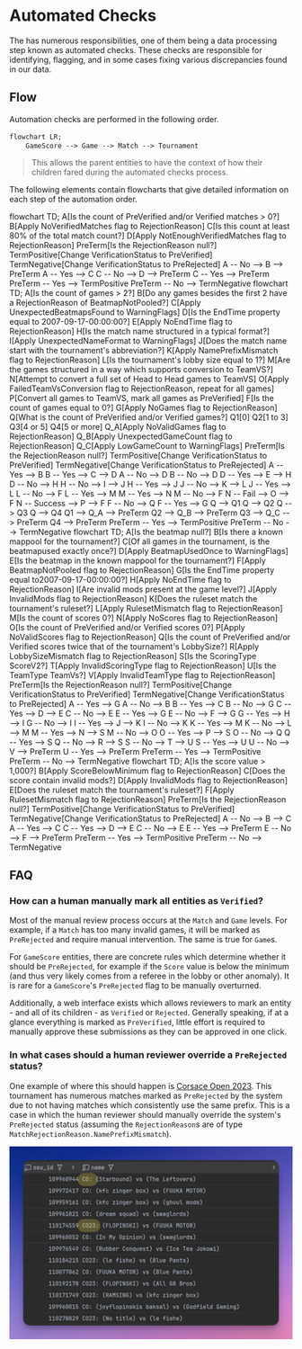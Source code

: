 # Automated Checks

The [](DataWorkerService.md) has numerous responsibilities, one of them being a data processing step known as automated checks. These checks are responsible for identifying, flagging, and in some cases fixing various discrepancies found in our data.

## Flow

Automation checks are performed in the following order.

```Mermaid
flowchart LR;
    GameScore --> Game --> Match --> Tournament
```

> This allows the parent entities to have the context of how their children fared during the automated checks process.
> 

The following elements contain flowcharts that give detailed information on each step of the automation order. 

<deflist collapsible="true">
    <def title="Tournament" default-state="collapsed">
        <code-block lang="Mermaid">
        flowchart TD;
           A[Is the count of PreVerified and/or Verified matches > 0?]
           B[Apply NoVerifiedMatches flag to RejectionReason]
           C[Is this count at least 80% of the total match count?]
           D[Apply NotEnoughVerifiedMatches flag to RejectionReason]
           PreTerm[Is the RejectionReason null?]
           TermPositive[Change VerificationStatus to PreVerified]
           TermNegative[Change VerificationStatus to PreRejected]
           A -- No --> B --> PreTerm
           A -- Yes --> C
           C -- No --> D --> PreTerm
           C -- Yes --> PreTerm
           PreTerm -- Yes --> TermPositive
           PreTerm -- No --> TermNegative
        </code-block>
    </def>
    <def title="Match" default-state="collapsed">
        <code-block lang="Mermaid">
        flowchart TD;
            A[Is the count of games > 2?]
            B[Do any games besides the first 2 have a RejectionReason of BeatmapNotPooled?]
            C[Apply UnexpectedBeatmapsFound to WarningFlags]
            D[Is the EndTime property equal to 2007-09-17-00:00:00?]
            E[Apply NoEndTime flag to RejectionReason]
            H[Is the match name structured in a typical format?]
            I[Apply UnexpectedNameFormat to WarningFlags]
            J[Does the match name start with the tournament's abbreviation?]
            K[Apply NamePrefixMismatch flag to RejectionReason]
            L[Is the tournament's lobby size equal to 1?]
            M[Are the games structured in a way which supports conversion to TeamVS?]
            N[Attempt to convert a full set of Head to Head games to TeamVS]
            O[Apply FailedTeamVsConversion flag to RejectionReason, repeat for all games]
            P[Convert all games to TeamVS, mark all games as PreVerified]
            F[Is the count of games equal to 0?]
            G[Apply NoGames flag to RejectionReason]
            Q[What is the count of PreVerified and/or Verified games?]
            Q1[0]
            Q2[1 to 3]
            Q3[4 or 5]
            Q4[5 or more]
            Q_A[Apply NoValidGames flag to RejectionReason]
            Q_B[Apply UnexpectedGameCount flag to RejectionReason]
            Q_C[Apply LowGameCount to WarningFlags]
            PreTerm[Is the RejectionReason null?]
            TermPositive[Change VerificationStatus to PreVerified]
            TermNegative[Change VerificationStatus to PreRejected]
            A -- Yes --> B
            B -- Yes --> C --> D
            A -- No --> D
            B -- No --> D
            D -- Yes --> E --> H
            D -- No --> H
            H -- No --> I --> J
            H -- Yes --> J
            J -- No --> K --> L
            J -- Yes --> L
            L -- No --> F
            L -- Yes --> M
            M -- Yes --> N
            M -- No --> F
            N -- Fail --> O --> F
            N -- Success --> P --> F
            F -- No --> Q
            F -- Yes --> G
            Q --> Q1
            Q --> Q2
            Q --> Q3
            Q --> Q4
            Q1 --> Q_A --> PreTerm
            Q2 --> Q_B --> PreTerm
            Q3 --> Q_C --> PreTerm
            Q4 --> PreTerm
            PreTerm -- Yes --> TermPositive
            PreTerm -- No --> TermNegative
        </code-block>
    </def>
    <def title="Game" default-state="collapsed">
        <code-block lang="Mermaid">
        flowchart TD;
            A[Is the beatmap null?]
            B[Is there a known mappool for the tournament?]
            C[Of all games in the tournament, is the beatmapused exactly once?]
            D[Apply BeatmapUsedOnce to WarningFlags]
            E[Is the beatmap in the known mappool for the tournament?]
            F[Apply BeatmapNotPooled flag to RejectionReason]
            G[Is the EndTime property equal to2007-09-17-00:00:00?]
            H[Apply NoEndTime flag to RejectionReason]
            I[Are invalid mods present at the game level?]
            J[Apply InvalidMods flag to RejectionReason]
            K[Does the ruleset match the tournament's ruleset?]
            L[Apply RulesetMismatch flag to RejectionReason]
            M[Is the count of scores 0?]
            N[Apply NoScores flag to RejectionReason]
            O[Is the count of PreVerified and/or Verified scores 0?]
            P[Apply NoValidScores flag to RejectionReason]
            Q[Is the count of PreVerified and/or Verified scores twice that of the tournament's LobbySize?]
            R[Apply LobbySizeMismatch flag to RejectionReason]
            S[Is the ScoringType ScoreV2?]
            T[Apply InvalidScoringType flag to RejectionReason]
            U[Is the TeamType TeamVs?]
            V[Apply InvalidTeamType flag to RejectionReason]
           PreTerm[Is the RejectionReason null?]
           TermPositive[Change VerificationStatus to PreVerified]
           TermNegative[Change VerificationStatus to PreRejected]
            A -- Yes --> G
            A -- No --> B
            B -- Yes --> C
            B -- No --> G
            C -- Yes --> D --> E
            C -- No --> E
            E -- Yes --> G
            E -- No --> F --> G
            G -- Yes --> H --> I
            G -- No --> I
            I -- Yes --> J --> K
            I -- No --> K
            K -- Yes --> M
            K -- No --> L --> M
            M -- Yes --> N --> S
            M -- No --> O
            O -- Yes --> P --> S
            O -- No --> Q
            Q -- Yes --> S
            Q -- No --> R --> S
            S -- No --> T --> U
            S -- Yes --> U
            U -- No --> V --> PreTerm
            U -- Yes --> PreTerm
            PreTerm -- Yes --> TermPositive
            PreTerm -- No --> TermNegative
        </code-block>
    </def>
    <def title="GameScore" default-state="collapsed">
        <code-block lang="Mermaid">
        flowchart TD;
            A[Is the score value > 1,000?]
            B[Apply ScoreBelowMinimum flag to RejectionReason]
            C[Does the score contain invalid mods?]
            D[Apply InvalidMods flag to RejectionReason]
            E[Does the ruleset match the tournament's ruleset?]
            F[Apply RulesetMismatch flag to RejectionReason]
            PreTerm[Is the RejectionReason null?]
            TermPositive[Change VerificationStatus to PreVerified]
            TermNegative[Change VerificationStatus to PreRejected]
            A -- No --> B --> C
            A -- Yes --> C
            C -- Yes --> D --> E
            C -- No --> E
            E -- Yes --> PreTerm
            E -- No --> F --> PreTerm
            PreTerm -- Yes --> TermPositive
            PreTerm -- No --> TermNegative
        </code-block>    
    </def>
</deflist>

## FAQ

### How can a human manually mark all entities as `Verified`?

Most of the manual review process occurs at the `Match` and `Game` levels. For example, if a `Match` has too many invalid games, it will be marked as `PreRejected` and require manual intervention. The same is true for `Game`s.

For `GameScore` entities, there are concrete rules which determine whether it should be `PreRejected`, for example if the `Score` value is below the minimum (and thus very likely comes from a referee in the lobby or other anomaly). It is rare for a `GameScore`'s `PreRejected` flag to be manually overturned.

Additionally, a web interface exists which allows reviewers to mark an entity - and all of its children - as `Verified` or `Rejected`. Generally speaking, if at a glance everything is marked as `PreVerified`, little effort is required to manually approve these submissions as they can be approved in one click.

### In what cases should a human reviewer override a `PreRejected` status?

One example of where this should happen is [Corsace Open 2023](https://osu.ppy.sh/community/forums/topics/1794106?n=1). This tournament has numerous matches marked as `PreRejected` by the system due to not having matches which consistently use the same prefix. This is a case in which the human reviewer should manually override the system's `PreRejected` status (assuming the `RejectionReason`s are of type `MatchRejectionReason.NamePrefixMismatch`).

![CleanShot 2024-11-29 at 09.12.53@2x.png](../images/co23-example.png)